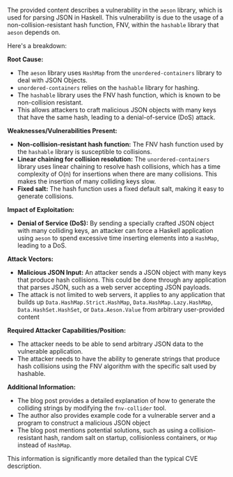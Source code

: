 The provided content describes a vulnerability in the `aeson` library, which is used for parsing JSON in Haskell. This vulnerability is due to the usage of a non-collision-resistant hash function, FNV, within the `hashable` library that `aeson` depends on.

Here's a breakdown:

**Root Cause:**

- The `aeson` library uses `HashMap` from the `unordered-containers` library to deal with JSON Objects.
- `unordered-containers` relies on the `hashable` library for hashing.
- The `hashable` library uses the FNV hash function, which is known to be non-collision resistant.
- This allows attackers to craft malicious JSON objects with many keys that have the same hash, leading to a denial-of-service (DoS) attack.

**Weaknesses/Vulnerabilities Present:**

- **Non-collision-resistant hash function:** The FNV hash function used by the `hashable` library is susceptible to collisions.
- **Linear chaining for collision resolution:** The `unordered-containers` library uses linear chaining to resolve hash collisions, which has a time complexity of O(n) for insertions when there are many collisions. This makes the insertion of many colliding keys slow.
- **Fixed salt:** The hash function uses a fixed default salt, making it easy to generate collisions.

**Impact of Exploitation:**

- **Denial of Service (DoS):** By sending a specially crafted JSON object with many colliding keys, an attacker can force a Haskell application using `aeson` to spend excessive time inserting elements into a `HashMap`, leading to a DoS.

**Attack Vectors:**

- **Malicious JSON Input:** An attacker sends a JSON object with many keys that produce hash collisions. This could be done through any application that parses JSON, such as a web server accepting JSON payloads.
- The attack is not limited to web servers, it applies to any application that builds up `Data.HashMap.Strict.HashMap`, `Data.HashMap.Lazy.HashMap`, `Data.HashSet.HashSet`, or `Data.Aeson.Value` from arbitrary user-provided content

**Required Attacker Capabilities/Position:**

- The attacker needs to be able to send arbitrary JSON data to the vulnerable application.
- The attacker needs to have the ability to generate strings that produce hash collisions using the FNV algorithm with the specific salt used by hashable.

**Additional Information:**

- The blog post provides a detailed explanation of how to generate the colliding strings by modifying the `fnv-collider` tool.
- The author also provides example code for a vulnerable server and a program to construct a malicious JSON object
- The blog post mentions potential solutions, such as using a collision-resistant hash, random salt on startup, collisionless containers, or `Map` instead of `HashMap`.

This information is significantly more detailed than the typical CVE description.